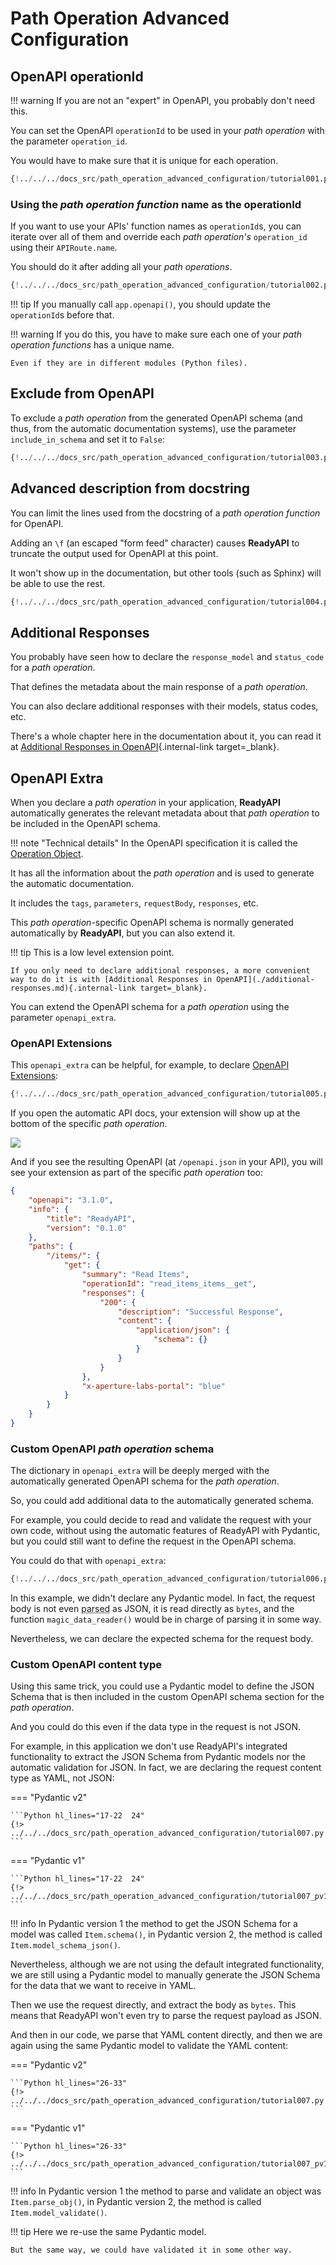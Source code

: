 # Path Operation Advanced Configuration

## OpenAPI operationId

!!! warning
    If you are not an "expert" in OpenAPI, you probably don't need this.

You can set the OpenAPI `operationId` to be used in your *path operation* with the parameter `operation_id`.

You would have to make sure that it is unique for each operation.

```Python hl_lines="6"
{!../../../docs_src/path_operation_advanced_configuration/tutorial001.py!}
```

### Using the *path operation function* name as the operationId

If you want to use your APIs' function names as `operationId`s, you can iterate over all of them and override each *path operation's* `operation_id` using their `APIRoute.name`.

You should do it after adding all your *path operations*.

```Python hl_lines="2  12-21  24"
{!../../../docs_src/path_operation_advanced_configuration/tutorial002.py!}
```

!!! tip
    If you manually call `app.openapi()`, you should update the `operationId`s before that.

!!! warning
    If you do this, you have to make sure each one of your *path operation functions* has a unique name.

    Even if they are in different modules (Python files).

## Exclude from OpenAPI

To exclude a *path operation* from the generated OpenAPI schema (and thus, from the automatic documentation systems), use the parameter `include_in_schema` and set it to `False`:

```Python hl_lines="6"
{!../../../docs_src/path_operation_advanced_configuration/tutorial003.py!}
```

## Advanced description from docstring

You can limit the lines used from the docstring of a *path operation function* for OpenAPI.

Adding an `\f` (an escaped "form feed" character) causes **ReadyAPI** to truncate the output used for OpenAPI at this point.

It won't show up in the documentation, but other tools (such as Sphinx) will be able to use the rest.

```Python hl_lines="19-29"
{!../../../docs_src/path_operation_advanced_configuration/tutorial004.py!}
```

## Additional Responses

You probably have seen how to declare the `response_model` and `status_code` for a *path operation*.

That defines the metadata about the main response of a *path operation*.

You can also declare additional responses with their models, status codes, etc.

There's a whole chapter here in the documentation about it, you can read it at [Additional Responses in OpenAPI](./additional-responses.md){.internal-link target=_blank}.

## OpenAPI Extra

When you declare a *path operation* in your application, **ReadyAPI** automatically generates the relevant metadata about that *path operation* to be included in the OpenAPI schema.

!!! note "Technical details"
    In the OpenAPI specification it is called the <a href="https://github.com/OAI/OpenAPI-Specification/blob/main/versions/3.0.3.md#operation-object" class="external-link" target="_blank">Operation Object</a>.

It has all the information about the *path operation* and is used to generate the automatic documentation.

It includes the `tags`, `parameters`, `requestBody`, `responses`, etc.

This *path operation*-specific OpenAPI schema is normally generated automatically by **ReadyAPI**, but you can also extend it.

!!! tip
    This is a low level extension point.

    If you only need to declare additional responses, a more convenient way to do it is with [Additional Responses in OpenAPI](./additional-responses.md){.internal-link target=_blank}.

You can extend the OpenAPI schema for a *path operation* using the parameter `openapi_extra`.

### OpenAPI Extensions

This `openapi_extra` can be helpful, for example, to declare [OpenAPI Extensions](https://github.com/OAI/OpenAPI-Specification/blob/main/versions/3.0.3.md#specificationExtensions):

```Python hl_lines="6"
{!../../../docs_src/path_operation_advanced_configuration/tutorial005.py!}
```

If you open the automatic API docs, your extension will show up at the bottom of the specific *path operation*.

<img src="/img/tutorial/path-operation-advanced-configuration/image01.png">

And if you see the resulting OpenAPI (at `/openapi.json` in your API), you will see your extension as part of the specific *path operation* too:

```JSON hl_lines="22"
{
    "openapi": "3.1.0",
    "info": {
        "title": "ReadyAPI",
        "version": "0.1.0"
    },
    "paths": {
        "/items/": {
            "get": {
                "summary": "Read Items",
                "operationId": "read_items_items__get",
                "responses": {
                    "200": {
                        "description": "Successful Response",
                        "content": {
                            "application/json": {
                                "schema": {}
                            }
                        }
                    }
                },
                "x-aperture-labs-portal": "blue"
            }
        }
    }
}
```

### Custom OpenAPI *path operation* schema

The dictionary in `openapi_extra` will be deeply merged with the automatically generated OpenAPI schema for the *path operation*.

So, you could add additional data to the automatically generated schema.

For example, you could decide to read and validate the request with your own code, without using the automatic features of ReadyAPI with Pydantic, but you could still want to define the request in the OpenAPI schema.

You could do that with `openapi_extra`:

```Python hl_lines="20-37  39-40"
{!../../../docs_src/path_operation_advanced_configuration/tutorial006.py!}
```

In this example, we didn't declare any Pydantic model. In fact, the request body is not even <abbr title="converted from some plain format, like bytes, into Python objects">parsed</abbr> as JSON, it is read directly as `bytes`, and the function `magic_data_reader()` would be in charge of parsing it in some way.

Nevertheless, we can declare the expected schema for the request body.

### Custom OpenAPI content type

Using this same trick, you could use a Pydantic model to define the JSON Schema that is then included in the custom OpenAPI schema section for the *path operation*.

And you could do this even if the data type in the request is not JSON.

For example, in this application we don't use ReadyAPI's integrated functionality to extract the JSON Schema from Pydantic models nor the automatic validation for JSON. In fact, we are declaring the request content type as YAML, not JSON:

=== "Pydantic v2"

    ```Python hl_lines="17-22  24"
    {!> ../../../docs_src/path_operation_advanced_configuration/tutorial007.py!}
    ```

=== "Pydantic v1"

    ```Python hl_lines="17-22  24"
    {!> ../../../docs_src/path_operation_advanced_configuration/tutorial007_pv1.py!}
    ```

!!! info
    In Pydantic version 1 the method to get the JSON Schema for a model was called `Item.schema()`, in Pydantic version 2, the method is called `Item.model_schema_json()`.

Nevertheless, although we are not using the default integrated functionality, we are still using a Pydantic model to manually generate the JSON Schema for the data that we want to receive in YAML.

Then we use the request directly, and extract the body as `bytes`. This means that ReadyAPI won't even try to parse the request payload as JSON.

And then in our code, we parse that YAML content directly, and then we are again using the same Pydantic model to validate the YAML content:

=== "Pydantic v2"

    ```Python hl_lines="26-33"
    {!> ../../../docs_src/path_operation_advanced_configuration/tutorial007.py!}
    ```

=== "Pydantic v1"

    ```Python hl_lines="26-33"
    {!> ../../../docs_src/path_operation_advanced_configuration/tutorial007_pv1.py!}
    ```

!!! info
    In Pydantic version 1 the method to parse and validate an object was `Item.parse_obj()`, in Pydantic version 2, the method is called `Item.model_validate()`.

!!! tip
    Here we re-use the same Pydantic model.

    But the same way, we could have validated it in some other way.
